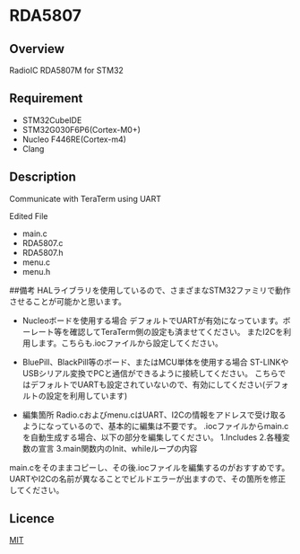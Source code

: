 # RDA5807

## Overview
RadioIC RDA5807M for STM32

## Requirement
* STM32CubeIDE
* STM32G030F6P6(Cortex-M0+)
* Nucleo F446RE(Cortex-m4)
* Clang

## Description
Communicate with TeraTerm using UART

Edited File
* main.c
* RDA5807.c
* RDA5807.h
* menu.c
* menu.h

##備考
HALライブラリを使用しているので、さまざまなSTM32ファミリで動作させることが可能かと思います。
* Nucleoボードを使用する場合
デフォルトでUARTが有効になっています。ボーレート等を確認してTeraTerm側の設定も済ませてください。
またI2Cを利用します。こちらも.iocファイルから設定してください。

* BluePill、BlackPill等のボード、またはMCU単体を使用する場合
ST-LINKやUSBシリアル変換でPCと通信ができるように接続してください。
こちらではデフォルトでUARTも設定されていないので、有効にしてください(デフォルトの設定を利用しています)

* 編集箇所
Radio.cおよびmenu.cはUART、I2Cの情報をアドレスで受け取るようになっているので、基本的に編集は不要です。
.iocファイルからmain.cを自動生成する場合、以下の部分を編集してください。
 1.Includes
 2.各種変数の宣言
 3.main関数内のInit、whileループの内容

main.cをそのままコピーし、その後.iocファイルを編集するのがおすすめです。
UARTやI2Cの名前が異なることでビルドエラーが出ますので、その箇所を修正してください。

## Licence
[MIT](https://github.com/wataoxp/Radio/blob/main/LICENSE)



 

